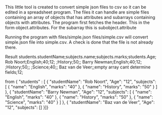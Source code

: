 This little tool is created to convert simple json files to csv so it can be edited in a spreadsheet program.
The files it can handle are simple files containing an array of objects that has attributes and subarrays containing objects with attributes.
The program first fetches the header. This in the form object.attributes. For the subarray this is subobject.attribute

Running the program with files/simple.json files/simple.csv
will convert simple.json file into simple.csv.
A check is done that the file is not already there.

Result
students.studentName;subjects.name;subjects.marks;students.Age;
Rob Noort;English;40;12;
;History;50;;
Barry Newman;English;40;12;
;History;50;;
;Science;40;;
Baz van de Veer;;empty array cant determine fields;12;


from 
{ "students" : [ {
        "studentName": "Rob Noort",
        "Age": "12",
        "subjects": [
            {
                "name": "English",
                "marks": "40"
            },
            {
                "name": "History",
                "marks": "50"
            }
        ]
    },
    {
        "studentName": "Barry Newman",
        "Age": "12",
        "subjects": [
            {
                "name": "English",
                "marks": "40"
            },
            {
                "name": "History",
                "marks": "50"
            },
            {
                "name": "Science",
                "marks": "40"
            }
        ]
    },
    {
        "studentName": "Baz van de Veer",
        "Age": "12",
        "subjects": []
    }]}
